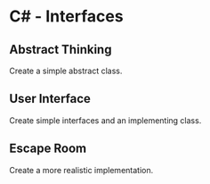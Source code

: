 # C# - Interfaces

## Abstract Thinking
Create a simple abstract class.

## User Interface
Create simple interfaces and an implementing class.

## Escape Room
Create a more realistic implementation.
